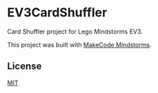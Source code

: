 # EV3CardShuffler
Card Shuffler project for Lego Mindstorms EV3.

This project was built with [MakeCode Mindstorms](https://makecode.mindstorms.com).

## License
[MIT](https://choosealicense.com/licenses/mit/)
